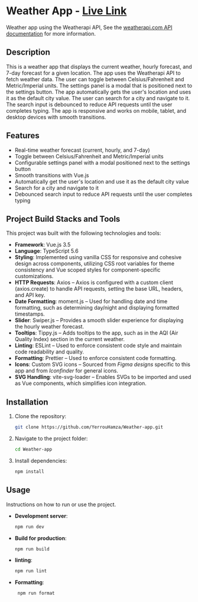 # Weather App - [Live Link](https://weather-app-eight-henna.vercel.app/)

Weather app using the Weatherapi API, See the [weatherapi.com API documentation](https://www.weatherapi.com/docs/) for more information.

## Description

This is a weather app that displays the current weather, hourly forecast, and 7-day forecast for a given location. The app uses the Weatherapi API to fetch weather data. The user can toggle between Celsius/Fahrenheit and Metric/Imperial units. The settings panel is a modal that is positioned next to the settings button. The app automatically gets the user's location and uses it as the default city value. The user can search for a city and navigate to it. The search input is debounced to reduce API requests until the user completes typing. The app is responsive and works on mobile, tablet, and desktop devices with smooth transitions.

## Features

- Real-time weather forecast (current, hourly, and 7-day)
- Toggle between Celsius/Fahrenheit and Metric/Imperial units
- Configurable settings panel with a modal positioned next to the settings button
- Smooth transitions with Vue.js
- Automatically get the user's location and use it as the default city value
- Search for a city and navigate to it
- Debounced search input to reduce API requests until the user completes typing

## Project Build Stacks and Tools

This project was built with the following technologies and tools:

- **Framework**: Vue.js 3.5
- **Language**: TypeScript 5.6
- **Styling**: Implemented using vanilla CSS for responsive and cohesive design across components, utilizing CSS root variables for theme consistency and Vue scoped styles for component-specific customizations.
- **HTTP Requests**: Axios – Axios is configured with a custom client (axios.create) to handle API requests, setting the base URL, headers, and API key.
- **Date Formatting**: moment.js – Used for handling date and time formatting, such as determining day/night and displaying formatted timestamps.
- **Slider**: Swiper.js – Provides a smooth slider experience for displaying the hourly weather forecast.
- **Tooltips**: Tippy.js – Adds tooltips to the app, such as in the AQI (Air Quality Index) section in the current weather.
- **Linting**: ESLint – Used to enforce consistent code style and maintain code readability and quality.
- **Formatting**: Prettier – Used to enforce consistent code formatting.
- **Icons**: Custom SVG icons – Sourced from _Figma designs_ specific to this app and from _Iconfinder_ for general icons.
- **SVG Handling**: vite-svg-loader – Enables SVGs to be imported and used as Vue components, which simplifies icon integration.

## Installation

1. Clone the repository:
   ```bash
   git clone https://github.com/YerrouHamza/Weather-app.git
   ```
2. Navigate to the project folder:
   ```bash
   cd Weather-app
   ```
3. Install dependencies:
   ```bash
   npm install
   ```

## Usage

Instructions on how to run or use the project.

- **Development server**:
  ```bash
  npm run dev
  ```
- **Build for production**:

  ```bash
  npm run build
  ```

- **linting**:

  ```bash
  npm run lint
  ```

- **Formatting**:
  ```bash
   npm run format
  ```
